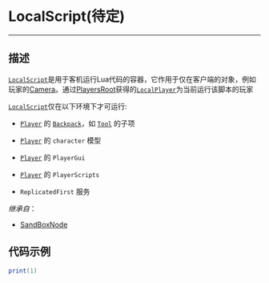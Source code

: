 # LocalScript(待定)
-----------------------------------------------------------------------------------------
## 描述

[`LocalScript`](/Api/Class/Script/LocalScriptNode.md)是用于客机运行Lua代码的容器，它作用于仅在客户端的对象，例如玩家的[Camera](/Api/Class/GamePlay/SandboxCameraObject.md)。通过[PlayersRoot](/Api/Class/GamePlay/SandBoxPlayersRoot.md)获得的[`LocalPlayer`](/Api/Class/GamePlay/SandBoxLocalPlayer.md)为当前运行该脚本的玩家

[`LocalScript`](/Api/Class/Script/LocalScriptNode.md)仅在以下环境下才可运行:

* [`Player`](/Api/Class/GamePlay/ScenePlayerObject.md) 的 [`Backpack`](/Api/Class/GamePlay/SandboxBackpack.md)，如 [`Tool`](/Api/Class/GamePlay/SandboxTool.md) 的子项

* [`Player`](/Api/Class/GamePlay/ScenePlayerObject.md) 的 `character` 模型

* [`Player`](/Api/Class/GamePlay/ScenePlayerObject.md) 的 `PlayerGui`

* [`Player`](/Api/Class/GamePlay/ScenePlayerObject.md) 的 `PlayerScripts`

* `ReplicatedFirst` 服务

*继承自*：

* [SandBoxNode](/Api/Class/NoType/SandBoxNode.md)


## 代码示例

```lua
print(1)
```